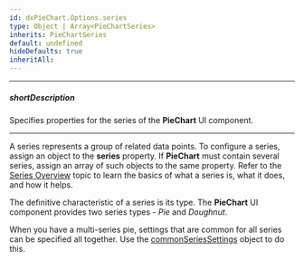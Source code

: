 ```yaml
---
id: dxPieChart.Options.series
type: Object | Array<PieChartSeries>
inherits: PieChartSeries
default: undefined
hideDefaults: true
inheritAll: 
---
```

---
##### shortDescription
Specifies properties for the series of the **PieChart** UI component.

---
A series represents a group of related data points. To configure a series, assign an object to the **series** property. If **PieChart** must contain several series, assign an array of such objects to the same property. Refer to the [Series Overview](/concepts/05%20UI%20Components/PieChart/10%20Series/00%20Overview.md '/Documentation/Guide/UI_Components/PieChart/Series/Overview/') topic to learn the basics of what a series is, what it does, and how it helps.

The definitive characteristic of a series is its type. The **PieChart** UI component provides two series types - *Pie* and *Doughnut*.

When you have a multi-series pie, settings that are common for all series can be specified all together. Use the [commonSeriesSettings](/api-reference/10%20UI%20Components/dxPieChart/1%20Configuration/commonSeriesSettings '/Documentation/ApiReference/UI_Components/dxPieChart/Configuration/commonSeriesSettings/') object to do this.